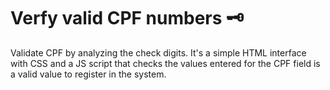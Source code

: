 
# Verfy valid CPF numbers 🗝

Validate CPF by analyzing the check digits. It's a simple HTML interface with CSS and a JS script that checks the values ​​entered for the CPF field is a valid value to register in the system.